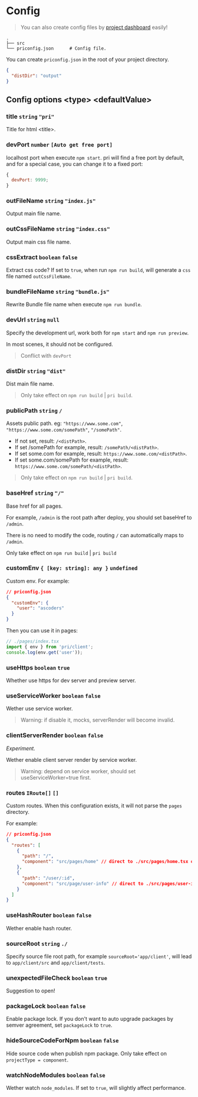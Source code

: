 # Config

> You can also create config files by [project dashboard](../features/project-dashboard) easily!

```
.
├── src
└── priconfig.json      # Config file.
```

You can create `priconfig.json` in the root of your project directory.

```json
{
  "distDir": "output"
}
```

## Config options &lt;type&gt; &lt;defaultValue&gt;

### title `string` `"pri"`

Title for html &lt;title&gt;.

### devPort `number` `[Auto get free port]`

localhost port when execute `npm start`. pri will find a free port by default, and for a special case, you can change it to a fixed port:

```js
{
  devPort: 9999;
}
```

### outFileName `string` `"index.js"`

Output main file name.

### outCssFileName `string` `"index.css"`

Output main css file name.

### cssExtract `boolean` `false`

Extract css code? If set to `true`, when run `npm run build`, will generate a `css` file named `outCssFileName`.

### bundleFileName `string` `"bundle.js"`

Rewrite Bundle file name when execute `npm run bundle`.

### devUrl `string` `null`

Specify the development url, work both for `npm start` and `npm run preview`.

In most scenes, it should not be configured.

> Conflict with `devPort`

### distDir `string` `"dist"`

Dist main file name.

> Only take effect on `npm run build` | `pri build`.

### publicPath `string` `/`

Assets public path. eg: `"https://www.some.com"`, `"https://www.some.com/somePath"`, `"/somePath"`.

- If not set, result: `/<distPath>`.
- If set /somePath for example, result: `/somePath/<distPath>`.
- If set some.com for example, result: `https://www.some.com/<distPath>`.
- If set some.com/somePath for example, result: `https://www.some.com/somePath/<distPath>`.

> Only take effect on `npm run build` | `pri build`.

### baseHref `string` `"/"`

Base href for all pages.

For example, `/admin` is the root path after deploy, you should set baseHref to `/admin`.

There is no need to modify the code, routing `/` can automatically maps to `/admin`.

Only take effect on `npm run build` | `pri build`

### customEnv `{ [key: string]: any }` `undefined`

Custom env. For example:

```json
// priconfig.json
{
  "customEnv": {
    "user": "ascoders"
  }
}
```

Then you can use it in pages:

```typescript
// ./pages/index.tsx
import { env } from 'pri/client';
console.log(env.get('user'));
```

### useHttps `boolean` `true`

Whether use https for dev server and preview server.

### useServiceWorker `boolean` `false`

Wether use service worker.

> Warning: if disable it, mocks, serverRender will become invalid.

### clientServerRender `boolean` `false`

_Experiment._

Wether enable client server render by service worker.

> Warning: depend on service worker, should set useServiceWorker=true first.

### routes `IRoute[]` `[]`

Custom routes. When this configuration exists, it will not parse the `pages` directory.

For example:

```json
// priconfig.json
{
  "routes": [
    {
      "path": "/",
      "component": "src/pages/home" // direct to ./src/pages/home.tsx or ./src/pages/home/index.tsx
    },
    {
      "path": "/user/:id",
      "component": "src/page/user-info" // direct to ./src/pages/user-info.tsx or ./src/pages/user-info/index.tsx
    }
  ]
}
```

### useHashRouter `boolean` `false`

Wether enable hash router.

### sourceRoot `string` `./`

Specify source file root path, for example `sourceRoot='app/client'`, will lead to `app/client/src` and `app/client/tests`.

### unexpectedFileCheck `boolean` `true`

Suggestion to open!

### packageLock `boolean` `false`

Enable package lock. If you don't want to auto upgrade packages by semver agreement, set `packageLock` to `true`.

### hideSourceCodeForNpm `boolean` `false`

Hide source code when publish npm package. Only take effect on `projectType = component`.

### watchNodeModules `boolean` `false`

Wether watch `node_modules`. If set to `true`, will slightly affect performance.
